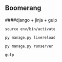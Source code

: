 ## Boomerang

####django + jinja + gulp

`source env/bin/activate`

`py manage.py livereload`

`py manage.py runserver`

`gulp`

